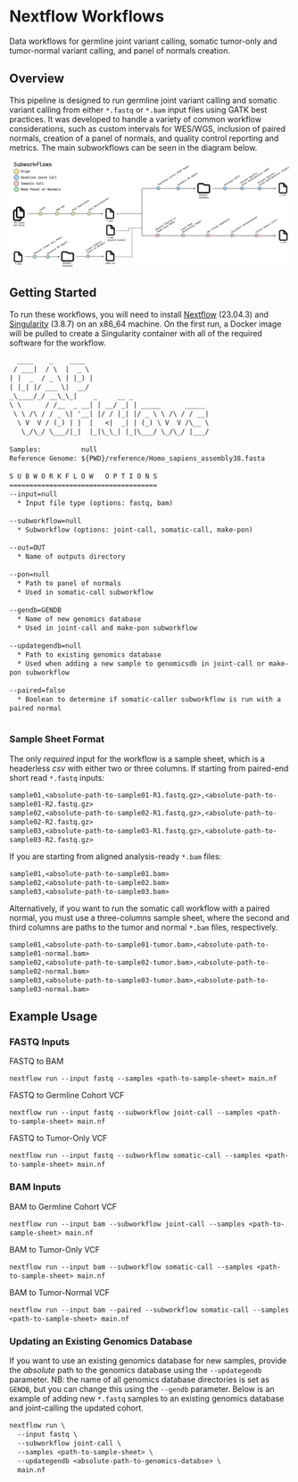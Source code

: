 # Nextflow Workflows

Data workflows for germline joint variant calling, somatic tumor-only and tumor-normal variant calling, and panel of normals creation.

## Overview

This pipeline is designed to run germline joint variant calling and somatic variant calling from either `*.fastq` or `*.bam` input files using GATK best practices.
It was developed to handle a variety of common workflow considerations, such as custom intervals for WES/WGS, inclusion of paired normals, creation of a panel of
normals, and quality control reporting and metrics. The main subworkflows can be seen in the diagram below.

![diagram](./workflow-diagram.png)

## Getting Started

To run these workflows, you will need to install [Nextflow](https://github.com/nextflow-io/nextflow) (23.04.3) and [Singularity](https://github.com/sylabs/singularity) (3.8.7)
on an x86_64 machine. On the first run, a Docker image will be pulled to create a Singularity container with all of the required software for the workflow.

```text
  ____    _    ____                               
 / ___|  / \  |  _ \                              
| |  _  / _ \ | |_) |                             
| |_| |/ ___ \|  __/                              
_\____/_/ __\_\_|    _     __ _                   
\ \      / /__  _ __| | __/ _| | _____      _____ 
 \ \ /\ / / _ \| '__| |/ / |_| |/ _ \ \ /\ / / __|
  \ V  V / (_) | |  |   <|  _| | (_) \ V  V /\__ \
   \_/\_/ \___/|_|  |_|\_\_| |_|\___/ \_/\_/ |___/

Samples:          null
Reference Genome: ${PWD}/reference/Homo_sapiens_assembly38.fasta

S U B W O R K F L O W   O P T I O N S
=====================================
--input=null
  * Input file type (options: fastq, bam)

--subworkflow=null
  * Subworkflow (options: joint-call, somatic-call, make-pon)

--out=OUT
  * Name of outputs directory

--pon=null
  * Path to panel of normals
  * Used in somatic-call subworkflow

--gendb=GENDB
  * Name of new genomics database
  * Used in joint-call and make-pon subworkflow

--updategendb=null
  * Path to existing genomics database
  * Used when adding a new sample to genomicsdb in joint-call or make-pon subworkflow

--paired=false
  * Boolean to determine if somatic-caller subworkflow is run with a paired normal


```

### Sample Sheet Format

The only *required* input for the workflow is a sample sheet, which is a headerless *csv* with either two or three columns. If starting from paired-end short read `*.fastq` inputs:

```text
sample01,<absolute-path-to-sample01-R1.fastq.gz>,<absolute-path-to-sample01-R2.fastq.gz>
sample02,<absolute-path-to-sample02-R1.fastq.gz>,<absolute-path-to-sample02-R2.fastq.gz>
sample03,<absolute-path-to-sample03-R1.fastq.gz>,<absolute-path-to-sample03-R2.fastq.gz>
```

If you are starting from aligned analysis-ready `*.bam` files:

```text
sample01,<absolute-path-to-sample01.bam>
sample02,<absolute-path-to-sample02.bam>
sample03,<absolute-path-to-sample03.bam>
```

Alternatively, if you want to run the somatic call workflow with a paired normal, you must use a three-columns sample sheet, where the second and third columns are paths to the 
tumor and normal `*.bam` files, respectively.

```text
sample01,<absolute-path-to-sample01-tumor.bam>,<absolute-path-to-sample01-normal.bam>
sample02,<absolute-path-to-sample02-tumor.bam>,<absolute-path-to-sample02-normal.bam>
sample03,<absolute-path-to-sample03-tumor.bam>,<absolute-path-to-sample03-normal.bam>
```

## Example Usage

### FASTQ Inputs

FASTQ to BAM

```text
nextflow run --input fastq --samples <path-to-sample-sheet> main.nf
```

FASTQ to Germline Cohort VCF

```text
nextflow run --input fastq --subworkflow joint-call --samples <path-to-sample-sheet> main.nf
```

FASTQ to Tumor-Only VCF

```text
nextflow run --input fastq --subworkflow somatic-call --samples <path-to-sample-sheet> main.nf
```

### BAM Inputs

BAM to Germline Cohort VCF

```text
nextflow run --input bam --subworkflow joint-call --samples <path-to-sample-sheet> main.nf
```

BAM to Tumor-Only VCF

```text
nextflow run --input bam --subworkflow somatic-call --samples <path-to-sample-sheet> main.nf
```

BAM to Tumor-Normal VCF

```text
nextflow run --input bam --paired --subworkflow somatic-call --samples <path-to-sample-sheet> main.nf
```

### Updating an Existing Genomics Database

If you want to use an existing genomics database for new samples, provide the *absolute* path to the genomics database using the `--updategendb` parameter.
NB: the name of all genomics database directories is set as `GENDB`, but you can change this using the `--gendb` parameter. Below is an example of
adding new `*.fastq` samples to an existing genomics database and joint-calling the updated cohort.

```text
nextflow run \
  --input fastq \
  --subworkflow joint-call \
  --samples <path-to-sample-sheet> \
  --updategendb <absolute-path-to-genomics-databse> \
  main.nf
```


